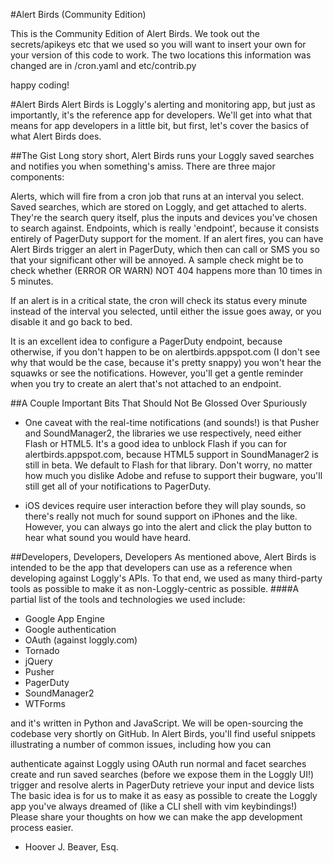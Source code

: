 #Alert Birds (Community Edition)

This is the Community Edition of Alert Birds.  We took out the secrets/apikeys etc that we used so you will want to insert your own for your version of this code to work.  The two locations this information was changed are in /cron.yaml and etc/contrib.py

happy coding!

#Alert Birds
Alert Birds is Loggly's alerting and monitoring app, but just as importantly, it's the reference app for developers. We'll get into what that means for app developers in a little bit, but first, let's cover the basics of what Alert Birds does.

##The Gist
Long story short, Alert Birds runs your Loggly saved searches and notifies you when something's amiss. There are three major components:

Alerts, which will fire from a cron job that runs at an interval you select.
Saved searches, which are stored on Loggly, and get attached to alerts. They're the search query itself, plus the inputs and devices you've chosen to search against.
Endpoints, which is really 'endpoint', because it consists entirely of PagerDuty support for the moment. If an alert fires, you can have Alert Birds trigger an alert in PagerDuty, which then can call or SMS you so that your significant other will be annoyed.
A sample check might be to check whether (ERROR OR WARN) NOT 404 happens more than 10 times in 5 minutes.

If an alert is in a critical state, the cron will check its status every minute instead of the interval you selected, until either the issue goes away, or you disable it and go back to bed.

It is an excellent idea to configure a PagerDuty endpoint, because otherwise, if you don't happen to be on alertbirds.appspot.com (I don't see why that would be the case, because it's pretty snappy) you won't hear the squawks or see the notifications. However, you'll get a gentle reminder when you try to create an alert that's not attached to an endpoint.

##A Couple Important Bits That Should Not Be Glossed Over Spuriously
* One caveat with the real-time notifications (and sounds!) is that Pusher and SoundManager2, the libraries we use respectively, need either Flash or HTML5. It's a good idea to unblock Flash if you can for alertbirds.appspot.com, because HTML5 support in SoundManager2 is still in beta. We default to Flash for that library. Don't worry, no matter how much you dislike Adobe and refuse to support their bugware, you'll still get all of your notifications to PagerDuty.

* iOS devices require user interaction before they will play sounds, so there's really not much for sound support on iPhones and the like. However, you can always go into the alert and click the play button to hear what sound you would have heard.

##Developers, Developers, Developers
As mentioned above, Alert Birds is intended to be the app that developers can use as a reference when developing against Loggly's APIs. To that end, we used as many third-party tools as possible to make it as non-Loggly-centric as possible. 
####A partial list of the tools and technologies we used include:
* Google App Engine
* Google authentication
* OAuth (against loggly.com)
* Tornado
* jQuery
* Pusher
* PagerDuty
* SoundManager2
* WTForms

and it's written in Python and JavaScript. We will be open-sourcing the codebase very shortly on GitHub. In Alert Birds, you'll find useful snippets illustrating a number of common issues, including how you can

authenticate against Loggly using OAuth
run normal and facet searches
create and run saved searches (before we expose them in the Loggly UI!)
trigger and resolve alerts in PagerDuty
retrieve your input and device lists
The basic idea is for us to make it as easy as possible to create the Loggly app you've always dreamed of (like a CLI shell with vim keybindings!) Please share your thoughts on how we can make the app development process easier.

- Hoover J. Beaver, Esq.
